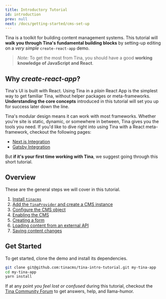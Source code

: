 ```yaml
---
title: Introductory Tutorial
id: introduction
prev: null
next: /docs/getting-started/cms-set-up
---
```


Tina is a toolkit for building content management systems. This tutorial will **walk you through Tina's fundamental building blocks** by setting-up editing on a _very simple_ `create-react-app` demo.

> _Note:_ To get the most from Tina, you should have a good **working knowledge of JavaScript and React**.

## Why _create-react-app_?

Tina's UI is built with React. Using Tina in a _plain_ React App is the simplest way to get familiar Tina, without helper packages or meta-frameworks. **Understanding the core concepts** introduced in this tutorial will set you up for success later down the line.

Tina's modular design means it can work with most frameworks. Whether you're site is static, dynamic, or somewhere in between, Tina gives you the tools you need. If you'd like to dive right into using Tina with a React meta-framework, checkout the following pages:

- [Next.js Integration](/docs/integrations/nextjs)
- [Gatsby Integration](/docs/integrations/gatsby)

But **if it's your first time working with Tina**, we suggest going through this short tutorial.

## Overview

These are the general steps we will cover in this tutorial.

1. [Install `tinacms`](/docs/getting-started/cms-set-up#install-tinacms)
2. [Add the `TinaProvider` and create a CMS instance](/docs/getting-started/cms-set-up#add-tinaprovider-create-a-cms-instance)
3. [Configure the CMS object](/docs/getting-started/cms-set-up#configure-the-cms-object)
4. [Enabling the CMS](/docs/getting-started/cms-set-up#enabling-the-cms)
5. [Creating a form](/docs/getting-started/edit-content#create-a-form)
6. [Loading content from an external API](/docs/getting-started/backends#loading-content-from-an-external-api)
7. [Saving content changes](/docs/getting-started/backends#saving-content)

## Get Started

To get started, clone the demo and install its dependencies.

```bash
git clone git@github.com:tinacms/tina-intro-tutorial.git my-tina-app
cd my-tina-app
yarn install
```

If at any point _you feel lost or confused_ during this tutorial, checkout the [Tina Community Forum](https://community.tinacms.org/) to get answers, help, and llama-humor.
